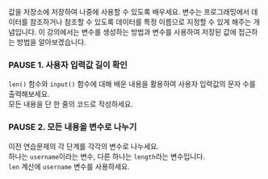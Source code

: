 값을 저장소에 저장하여 나중에 사용할 수 있도록 배우세요. 변수는 프로그래밍에서 데이터를 참조하거나 참조할 수 있도록 데이터를 특정 이름으로 지정할 수 있게 해주는 개념입니다. 이 강의에서는 변수를 생성하는 방법과 변수를 사용하여 저장된 값에 접근하는 방법을 알아보겠습니다.

### PAUSE 1. 사용자 입력값 길이 확인
`len()` 함수와 `input()` 함수에 대해 배운 내용을 활용하여 사용자 입력값의 문자 수를 출력해보세요.  
모든 내용을 단 한 줄의 코드로 작성하세요.

### PAUSE 2. 모든 내용을 변수로 나누기
이전 연습문제의 각 단계를 각각의 변수로 나누세요.  
하나는 `username`이라는 변수, 다른 하나는 `length`라는 변수입니다.  
`len` 계산에 `username` 변수를 사용하세요.